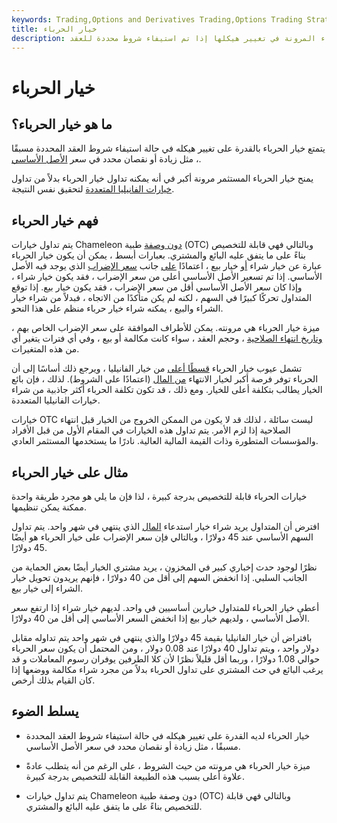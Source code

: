 ```yaml
---
keywords: Trading,Options and Derivatives Trading,Options Trading Strategy and Education,Options and Derivatives,Strategy and Education
title: خيار الحرباء
description: يوفر خيار الحرباء المرونة في تغيير هيكلها إذا تم استيفاء شروط محددة للعقد.
---
```


# خيار الحرباء
## ما هو خيار الحرباء؟

يتمتع خيار الحرباء بالقدرة على تغيير هيكله في حالة استيفاء شروط العقد المحددة مسبقًا ، مثل زيادة أو نقصان محدد في سعر [الأصل الأساسي](/underlying-asset).

يمنح خيار الحرباء المستثمر مرونة أكبر في أنه يمكنه تداول خيار الحرباء بدلاً من تداول [خيارات الفانيليا المتعددة](/vanillaoption) لتحقيق نفس النتيجة.

## فهم خيار الحرباء

يتم تداول خيارات Chameleon [دون وصفة](/otc) طبية (OTC) وبالتالي فهي قابلة للتخصيص بناءً على ما يتفق عليه البائع والمشتري. بعبارات أبسط ، يمكن أن يكون خيار الحرباء عبارة عن خيار شراء [أو](/put) خيار بيع ، اعتمادًا [على](/calloption) جانب [سعر الإضراب](/strikeprice) الذي يوجد فيه الأصل الأساسي. إذا تم تسعير الأصل الأساسي أعلى من سعر الإضراب ، فقد يكون خيار شراء ، وإذا كان سعر الأصل الأساسي أقل من سعر الإضراب ، فقد يكون خيار بيع. إذا توقع المتداول تحركًا كبيرًا في السهم ، لكنه لم يكن متأكدًا من الاتجاه ، فبدلاً من شراء خيار الشراء والبيع ، يمكنه شراء خيار حرباء منظم على هذا النحو.

ميزة خيار الحرباء هي مرونته. يمكن للأطراف الموافقة على سعر الإضراب الخاص بهم ، [وتاريخ انتهاء الصلاحية](/expiration-date) ، وحجم العقد ، سواء كانت مكالمة أو بيع ، وفي أي فترات يتغير أي من هذه المتغيرات.

تشمل عيوب خيار الحرباء [قسطًا أعلى](/premium) من خيار الفانيليا ، ويرجع ذلك أساسًا إلى أن الحرباء توفر فرصة أكبر لخيار الانتهاء [من المال](/inthemoney) (اعتمادًا على الشروط). لذلك ، فإن بائع الخيار يطالب بتكلفة أعلى للخيار. ومع ذلك ، قد تكون تكلفة الحرباء أكثر جاذبية من شراء خيارات الفانيليا المتعددة.

خيارات OTC ليست سائلة ، لذلك قد لا يكون من الممكن الخروج من الخيار قبل انتهاء الصلاحية إذا لزم الأمر. يتم تداول هذه الخيارات في المقام الأول من قبل الأفراد والمؤسسات المتطورة وذات القيمة المالية العالية. نادرًا ما يستخدمها المستثمر العادي.

## مثال على خيار الحرباء

خيارات الحرباء قابلة للتخصيص بدرجة كبيرة ، لذا فإن ما يلي هو مجرد طريقة واحدة ممكنة يمكن تنظيمها.

افترض أن المتداول يريد شراء خيار استدعاء [المال](/atthemoney) الذي ينتهي في شهر واحد. يتم تداول السهم الأساسي عند 45 دولارًا ، وبالتالي فإن سعر الإضراب على خيار الحرباء هو أيضًا 45 دولارًا.

نظرًا لوجود حدث إخباري كبير في المخزون ، يريد مشتري الخيار أيضًا بعض الحماية من الجانب السلبي. إذا انخفض السهم إلى أقل من 40 دولارًا ، فإنهم يريدون تحويل خيار الشراء إلى خيار بيع.

أعطى خيار الحرباء للمتداول خيارين أساسيين في واحد. لديهم خيار شراء إذا ارتفع سعر الأصل الأساسي ، ولديهم خيار بيع إذا انخفض السعر الأساسي إلى أقل من 40 دولارًا.

بافتراض أن خيار الفانيليا بقيمة 45 دولارًا والذي ينتهي في شهر واحد يتم تداوله مقابل دولار واحد ، ويتم تداول 40 دولارًا عند 0.08 دولار ، ومن المحتمل أن يكون سعر الحرباء حوالي 1.08 دولارًا ، وربما أقل قليلاً نظرًا لأن كلا الطرفين يوفران رسوم المعاملات و قد يرغب البائع في حث المشتري على تداول الحرباء بدلاً من مجرد شراء مكالمة ووضعها إذا كان القيام بذلك أرخص.

## يسلط الضوء

- خيار الحرباء لديه القدرة على تغيير هيكله في حالة استيفاء شروط العقد المحددة مسبقًا ، مثل زيادة أو نقصان محدد في سعر الأصل الأساسي.

- ميزة خيار الحرباء هي مرونته من حيث الشروط ، على الرغم من أنه يتطلب عادةً علاوة أعلى بسبب هذه الطبيعة القابلة للتخصيص بدرجة كبيرة.

- يتم تداول خيارات Chameleon دون وصفة طبية (OTC) وبالتالي فهي قابلة للتخصيص بناءً على ما يتفق عليه البائع والمشتري.

